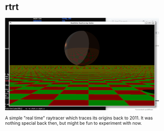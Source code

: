 # rtrt

![Screenshot](rtrt.png)

A simple "real time" raytracer which traces its origins back to 2011.  It was nothing special
back then, but might be fun to experiment with now.
